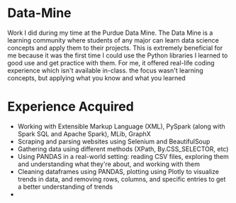 # Data-Mine
Work I did during my time at the Purdue Data Mine. The Data Mine is a learning community where students of any major can learn data science concepts and apply them to their projects. This is extremely beneficial for me because it was the first time I could use the Python libraries I learned to good use and get practice with them. For me, it offered real-life coding experience which isn't available in-class. the focus wasn't learning concepts, but applying what you know and what you learned

# Experience Acquired
+ Working with Extensible Markup Language (XML), PySpark (along with Spark SQL and Apache Spark), MLib, GraphX
+ Scraping and parsing websites using Selenium and BeautifulSoup
+ Gathering data using different methods (XPath, By.CSS_SELECTOR, etc)
+ Using PANDAS in a real-world setting: reading CSV files, exploring them and understanding what they're about, and working with them
+ Cleaning dataframes using PANDAS, plotting using Plotly to visualize trends in data, and removing rows, columns, and specific entries to get a better understanding of trends
+ 

